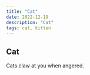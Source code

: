 ```yaml
---
title: "Cat"
date: 2022-12-19
description: "Cat"
tags: cat, kitten
---
```


## Cat

Cats claw at you when angered.
